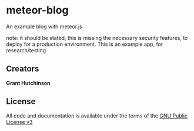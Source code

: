 # meteor-blog
An example blog with meteor.js

note: it should be stated, this is missing the necessary security features, to deploy for a production environment.
This is an example app, for research/testing.

## Creators
**Grant Hutchinson**

## License
All code and documentation is available under the terms of the [GNU Public License v3](http://www.gnu.org/copyleft/gpl.html)

